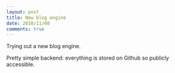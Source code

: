 ```yaml
---
layout: post
title: New blog engine
date: 2010/11/08
comments: true
---
```


Trying out a new blog engine.

Pretty simple backend: everything is stored on Github so publicly
accessible.
